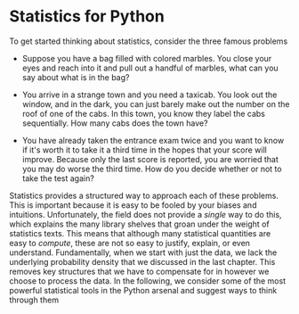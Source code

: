 # Statistics for Python

To get started thinking about statistics, consider the three famous problems

* Suppose you have a bag filled with colored marbles. You close your eyes and
  reach into it and pull out a handful of marbles, what can you say about what is
  in the bag?

* You arrive in a strange town and you need a taxicab. You look out the window,
  and in the dark, you can just barely make out the number on the roof of one of
  the cabs. In this town, you know they label the cabs sequentially. How many
  cabs does the town have?

* You have already taken the entrance exam twice and you want to know if it's
  worth it to take it a third time in the hopes that your score will improve.
  Because only the last score is reported, you are worried that you may do worse
  the third time. How do you decide whether or not to take the test again?

Statistics provides a structured way to approach each of these problems.  This
is important because it is easy to be fooled by your biases and intuitions.
Unfortunately, the field does not provide a *single* way to do this, which
explains the many library shelves that groan under the weight of statistics
texts. This means that although many statistical quantities are easy to
*compute*, these are not so easy to justify, explain, or even understand.
Fundamentally, when we start with just the data, we lack the underlying
probability density that we discussed in the last chapter. This removes key
structures that we have to compensate for in however we choose to process the
data.  In the following, we consider some of the most powerful statistical
tools in the Python arsenal and suggest ways to think through them
